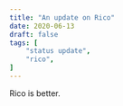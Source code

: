 ```yaml
---
title: "An update on Rico"
date: 2020-06-13
draft: false
tags: [
    "status update",
    "rico",
]
---
```


Rico is better.